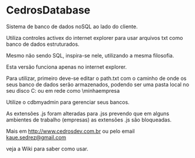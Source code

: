 # CedrosDatabase
Sistema de banco de dados noSQL ao lado do cliente.

Utiliza controles activex do internet explorer para usar arquivos txt como banco de dados estruturados.

Mesmo não sendo SQL, inspira-se nele, utilizando a mesma filosofia.

Esta versão funciona apenas no internet explorer.

Para utilizar, primeiro deve-se editar o path.txt com o caminho de onde os seus banco de dados serão armazenados, podendo ser uma pasta local no seu disco C: ou em rede como \\minhaempresa

Utilize o cdbmyadmin para gerenciar seus bancos.

As extensões .js foram alteradas para .jss prevendo que em alguns ambientes de trabalho (empresas) as extensões .js são bloqueadas.

Mais em http://www.cedrosdev.com.br ou pelo email kaue.sedrez@gmail.com

veja a Wiki para saber como usar.
